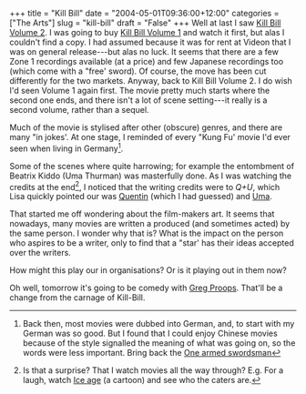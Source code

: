 +++
title = "Kill Bill"
date = "2004-05-01T09:36:00+12:00"
categories = ["The Arts"]
slug = "kill-bill"
draft = "False"
+++
Well at last I saw [Kill Bill Volume 2](http://www.imdb.com/title/tt0378194/).
I was going to buy [Kill Bill Volume 1](http://www.imdb.com/title/tt0266697/)
and watch it first, but alas I couldn't find a copy. I had assumed because it
was for rent at Videon that I was on general release---but alas no luck. It
seems that there are a few Zone 1 recordings available (at a price) and few
Japanese recordings too (which come with a "free' sword). Of course, the move
has been cut differently for the two markets.  Anyway, back to Kill Bill Volume 2. 
I do wish I'd seen Volume 1 again first. The movie pretty much starts where
the second one ends, and there isn't a lot of scene setting---it really is a
second volume, rather than a sequel.

Much of the movie is stylised after other (obscure) genres, and there
are many "in jokes'. At one stage, I reminded of every "Kung Fu' movie
I'd ever seen when living in Germany[^1].

Some of the scenes where quite harrowing; for example the entombment of Beatrix
Kiddo (Uma Thurman) was masterfully done.  As I was watching the credits at the
end[^2], I noticed that the writing credits were to _Q+U_, which Lisa quickly
pointed our was [Quentin](http://www.imdb.com/name/nm0000233/) (which I had
guessed) and [Uma](http://www.imdb.com/name/nm0000235/).

That started me off wondering about the film-makers art. It seems
that nowadays, many movies are written a produced (and sometimes
acted) by the same person. I wonder why that is? What is the impact on
the person who aspires to be a writer, only to find that a "star' has
their ideas accepted over the writers.

How might this play our in organisations? Or is it playing out in
them now?

Oh well, tomorrow it's going to be comedy with [Greg
Proops](http://www.gregproops.com/). That'll be a change from the
carnage of Kill-Bill.


[^1]: Back then, most movies were dubbed into German, and, to start with my
German was so good. But I found that I could enjoy Chinese movies because of
the style signalled the meaning of what was going on, so the words were less
important. Bring back the [One armed
swordsman](http://www.imdb.com/title/tt0061597/)

[^2]: Is that a surprise? That I watch movies all the way through? E.g.  For a
laugh, watch [Ice age](http://www.imdb.com/title/tt0268380/) (a cartoon) and
see who the caters are.

